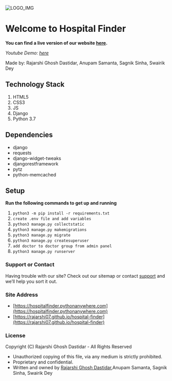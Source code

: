 ![LOGO_IMG](https://hospitalfinder.pythonanywhere.com/static/icon192.png)
# Welcome to Hospital Finder

__You can find a live version of our website [here](https://hospitalfinder.pythonanywhere.com).__


_Youtube Demo: [here](https://www.youtube.com/watch?v=JaAnOFWMbUE)_

Made by: Rajarshi Ghosh Dastidar, Anupam Samanta, Sagnik Sinha, Swairik Dey


## Technology Stack

1. HTML5
2. CSS3
3. JS
4. Django
5. Python 3.7


## Dependencies

  
- django
- requests
- django-widget-tweaks
- djangorestframework
- pytz
- python-memcached

## Setup

**Run the following commands to get up and running**
1. `python3 -m pip install -r requirements.txt`
2. `create .env file and add variables`
2. `python3 manage.py collectstatic`
3. `python3 manage.py makemigrations`
4. `python3 manage.py migrate`
5. `python3 manage.py createsuperuser`
6. `add doctor to doctor group from admin panel`
7. `python3 manage.py runserver`

### Support or Contact

Having trouble with our site? Check out our sitemap or contact [support](mailto:hospitalfinder98@gmail.com) and we’ll help you sort it out.

### Site Address

- [https://hospitalfinder.pythonanywhere.com](https://hospitalfinder.pythonanywhere.com)
- [https://rajarshi07.github.io/hospital-finder](https://rajarshi07.github.io/hospital-finder)

### License
Copyright (C) Rajarshi Ghosh Dastidar - All Rights Reserved
 * Unauthorized copying of this file, via any medium is strictly prohibited.
 * Proprietary and confidential.  
 * Written and owned by [Rajarshi Ghosh Dastidar](mailto:rajarshighoshdastidar@gmail.com),Anupam Samanta, Sagnik Sinha, Swairik Dey
